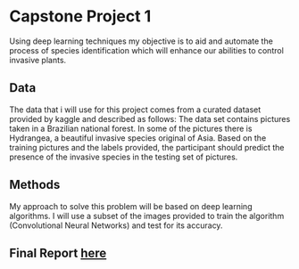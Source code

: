 # Capstone Project 1

Using deep learning techniques my objective is to aid and automate the process of species identification which will enhance our abilities to control invasive plants.

## Data

The data that i will use for this project comes from a curated dataset provided by kaggle and described as follows:
The data set contains pictures taken in a Brazilian national forest. In some of the pictures there is Hydrangea,​ a beautiful invasive species original of Asia. Based on the training pictures and the labels provided, the participant should predict the presence of the invasive species in the testing set of pictures.

## Methods

My approach to solve this problem will be based on deep learning algorithms. I will use a subset of the images provided to train the algorithm (Convolutional Neural Networks) and test for its accuracy.

## Final Report [here](https://github.com/jaimeortiz-david/Capstone1/blob/master/Capstone%20Project%201_%20Final%20Report.pdf)
